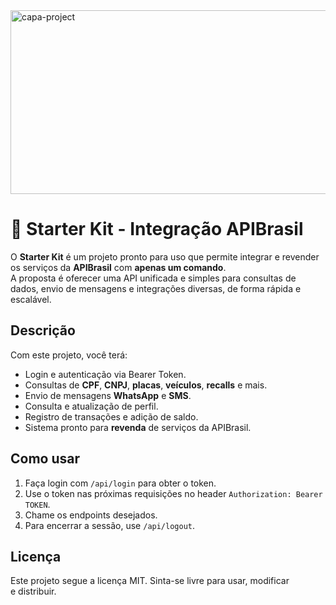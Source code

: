 <img width="995" height="294" alt="capa-project" src="https://github.com/user-attachments/assets/b1c23b3f-4fb7-49e4-a156-92e1a7b0b961" />

# 🚀 Starter Kit - Integração APIBrasil

O **Starter Kit** é um projeto pronto para uso que permite integrar e revender os serviços da **APIBrasil** com **apenas um comando**.  
A proposta é oferecer uma API unificada e simples para consultas de dados, envio de mensagens e integrações diversas, de forma rápida e escalável.

## Descrição
Com este projeto, você terá:
- Login e autenticação via Bearer Token.
- Consultas de **CPF**, **CNPJ**, **placas**, **veículos**, **recalls** e mais.
- Envio de mensagens **WhatsApp** e **SMS**.
- Consulta e atualização de perfil.
- Registro de transações e adição de saldo.
- Sistema pronto para **revenda** de serviços da APIBrasil.

## Como usar

1. Faça login com `/api/login` para obter o token.
2. Use o token nas próximas requisições no header `Authorization: Bearer TOKEN`.
3. Chame os endpoints desejados.
4. Para encerrar a sessão, use `/api/logout`.

## Licença

Este projeto segue a licença MIT.
Sinta-se livre para usar, modificar e distribuir.